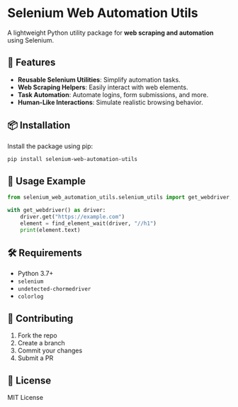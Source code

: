 # Selenium Web Automation Utils

A lightweight Python utility package for **web scraping and automation** using Selenium.

## 🚀 Features
- **Reusable Selenium Utilities**: Simplify automation tasks.
- **Web Scraping Helpers**: Easily interact with web elements.
- **Task Automation**: Automate logins, form submissions, and more.
- **Human-Like Interactions**: Simulate realistic browsing behavior.

## 📦 Installation
Install the package using pip:
```bash
pip install selenium-web-automation-utils
```

## 📖 Usage Example
```python
from selenium_web_automation_utils.selenium_utils import get_webdriver, find_element_wait

with get_webdriver() as driver:
    driver.get("https://example.com")
    element = find_element_wait(driver, "//h1")
    print(element.text)
```

## 🛠 Requirements
- Python 3.7+
- `selenium`
- `undetected-chormedriver`
- `colorlog`


## 📝 Contributing
1. Fork the repo
2. Create a branch
3. Commit your changes
4. Submit a PR

## 📜 License
MIT License

